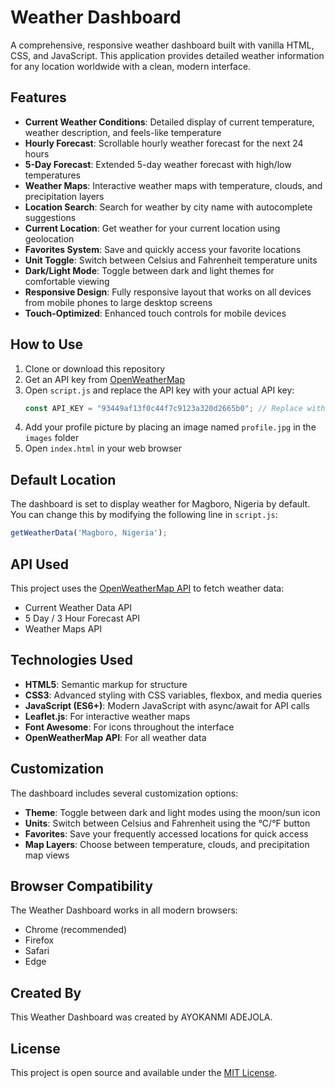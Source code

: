 # Weather Dashboard

A comprehensive, responsive weather dashboard built with vanilla HTML, CSS, and JavaScript. This application provides detailed weather information for any location worldwide with a clean, modern interface.

## Features

- **Current Weather Conditions**: Detailed display of current temperature, weather description, and feels-like temperature
- **Hourly Forecast**: Scrollable hourly weather forecast for the next 24 hours
- **5-Day Forecast**: Extended 5-day weather forecast with high/low temperatures
- **Weather Maps**: Interactive weather maps with temperature, clouds, and precipitation layers
- **Location Search**: Search for weather by city name with autocomplete suggestions
- **Current Location**: Get weather for your current location using geolocation
- **Favorites System**: Save and quickly access your favorite locations
- **Unit Toggle**: Switch between Celsius and Fahrenheit temperature units
- **Dark/Light Mode**: Toggle between dark and light themes for comfortable viewing
- **Responsive Design**: Fully responsive layout that works on all devices from mobile phones to large desktop screens
- **Touch-Optimized**: Enhanced touch controls for mobile devices

## How to Use

1. Clone or download this repository
2. Get an API key from [OpenWeatherMap](https://openweathermap.org/api)
3. Open `script.js` and replace the API key with your actual API key:
   ```javascript
   const API_KEY = "93449af13f0c44f7c9123a320d2665b0"; // Replace with your API key if needed
   ```
4. Add your profile picture by placing an image named `profile.jpg` in the `images` folder
5. Open `index.html` in your web browser

## Default Location

The dashboard is set to display weather for Magboro, Nigeria by default. You can change this by modifying the following line in `script.js`:

```javascript
getWeatherData('Magboro, Nigeria');
```

## API Used

This project uses the [OpenWeatherMap API](https://openweathermap.org/api) to fetch weather data:
- Current Weather Data API
- 5 Day / 3 Hour Forecast API
- Weather Maps API

## Technologies Used

- **HTML5**: Semantic markup for structure
- **CSS3**: Advanced styling with CSS variables, flexbox, and media queries
- **JavaScript (ES6+)**: Modern JavaScript with async/await for API calls
- **Leaflet.js**: For interactive weather maps
- **Font Awesome**: For icons throughout the interface
- **OpenWeatherMap API**: For all weather data

## Customization

The dashboard includes several customization options:
- **Theme**: Toggle between dark and light modes using the moon/sun icon
- **Units**: Switch between Celsius and Fahrenheit using the °C/°F button
- **Favorites**: Save your frequently accessed locations for quick access
- **Map Layers**: Choose between temperature, clouds, and precipitation map views

## Browser Compatibility

The Weather Dashboard works in all modern browsers:
- Chrome (recommended)
- Firefox
- Safari
- Edge

## Created By

This Weather Dashboard was created by AYOKANMI ADEJOLA.

## License

This project is open source and available under the [MIT License](LICENSE).
